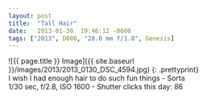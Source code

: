 ```yaml
---
layout: post
title:  "Tall Hair"
date:   2013-01-30  19:46:12 -0600
tags: ["2013", D800, "28.0 mm f/1.8", Genesis]
---
```

![{{ page.title }} Image]({{ site.baseurl }}/images/2013/2013_0130_DSC_4594.jpg)
{: .prettyprint}  
I wish I had enough hair to do such fun things - Sorta  
1/30 sec, f/2.8, ISO 1600 - Shutter clicks this day: 86